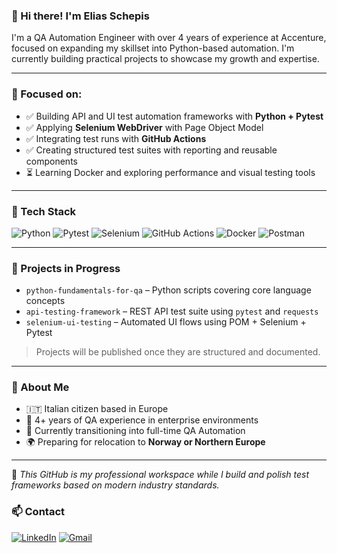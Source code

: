 ### 👋 Hi there! I'm Elias Schepis

I'm a QA Automation Engineer with over 4 years of experience at Accenture, focused on expanding my skillset into Python-based automation. I'm currently building practical projects to showcase my growth and expertise.

---

### 🧠 Focused on:

- ✅ Building API and UI test automation frameworks with **Python + Pytest**
- ✅ Applying **Selenium WebDriver** with Page Object Model
- ✅ Integrating test runs with **GitHub Actions**
- ✅ Creating structured test suites with reporting and reusable components
- ⏳ Learning Docker and exploring performance and visual testing tools

---

### 🧰 Tech Stack

![Python](https://img.shields.io/badge/-Python-3776AB?style=flat&logo=python&logoColor=white)
![Pytest](https://img.shields.io/badge/-Pytest-0A9EDC?style=flat&logo=pytest&logoColor=white)
![Selenium](https://img.shields.io/badge/-Selenium-43B02A?style=flat&logo=selenium&logoColor=white)
![GitHub Actions](https://img.shields.io/badge/-GitHub%20Actions-2088FF?style=flat&logo=github-actions&logoColor=white)
![Docker](https://img.shields.io/badge/-Docker-2496ED?style=flat&logo=docker&logoColor=white)
![Postman](https://img.shields.io/badge/-Postman-FF6C37?style=flat&logo=postman&logoColor=white)

---

### 📂 Projects in Progress

- `python-fundamentals-for-qa` – Python scripts covering core language concepts  
- `api-testing-framework` – REST API test suite using `pytest` and `requests`  
- `selenium-ui-testing` – Automated UI flows using POM + Selenium + Pytest

> Projects will be published once they are structured and documented.

---

### 📍 About Me

- 🇮🇹 Italian citizen based in Europe  
- 🧪 4+ years of QA experience in enterprise environments  
- 🎯 Currently transitioning into full-time QA Automation  
- 🌍 Preparing for relocation to **Norway or Northern Europe**

---

📌 *This GitHub is my professional workspace while I build and polish test frameworks based on modern industry standards.*

### 📫 Contact

[![LinkedIn](https://img.shields.io/badge/-LinkedIn-0072b1?style=flat&logo=linkedin&logoColor=white)](https://www.linkedin.com/in/eliasschepis)
[![Gmail](https://img.shields.io/badge/-Gmail-D14836?style=flat&logo=gmail&logoColor=white)](mailto:schepiselias@gmail.com)



<!--
**eliasschepis/eliasschepis** is a ✨ _special_ ✨ repository because its `README.md` (this file) appears on your GitHub profile.

Here are some ideas to get you started:

- 🔭 I’m currently working on ...
- 🌱 I’m currently learning ...
- 👯 I’m looking to collaborate on ...
- 🤔 I’m looking for help with ...
- 💬 Ask me about ...
- 📫 How to reach me: ...
- 😄 Pronouns: ...
- ⚡ Fun fact: ...
-->
